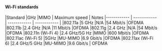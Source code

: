 #### **Wi-Fi standards**

|Standard   |GHz   |MIMO   | Maximum speed  | Notes
|------------ | ------------ | ------------ | ------------ |
|802.11a    |5 GHz   |N/A   |54 Mbit/s   |OFDMA
|802.11b   |2.4 GHz   |N/A   |11 Mbit/s   |OFDMA
|802.11g   |2.4 GHz   |N/A   |54 Mbit/s   |OFDMA
|802.11n (Wi-Fi 4)   |2.4 GHz/5G Hz   |MIMO   |600 Mbit/s   |OFDMA
|802.11ac (Wi-Fi 5)  |5GHz   |MU-MIMO   |6.9 Gbit/s   |OFDMA
|802.11ax (Wi-Fi 6)   |2.4 GHz/5 GHz   |MU-MIMO   |9.6 Gbit/s   | OFDMA
